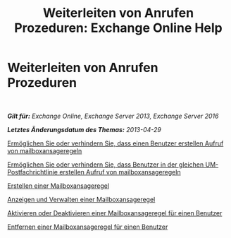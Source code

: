 ﻿---
title: 'Weiterleiten von Anrufen Prozeduren: Exchange Online Help'
TOCTitle: Weiterleiten von Anrufen Prozeduren
ms:assetid: a19cf331-4a83-4d8e-909e-9330911c7fa2
ms:mtpsurl: https://technet.microsoft.com/de-de/library/JJ863115(v=EXCHG.150)
ms:contentKeyID: 50554885
ms.date: 05/23/2018
mtps_version: v=EXCHG.150
ms.translationtype: MT
---

# Weiterleiten von Anrufen Prozeduren

 

_**Gilt für:** Exchange Online, Exchange Server 2013, Exchange Server 2016_

_**Letztes Änderungsdatum des Themas:** 2013-04-29_

[Ermöglichen Sie oder verhindern Sie, dass einen Benutzer erstellen Aufruf von mailboxansageregeln](allow-or-prevent-a-user-from-creating-call-answering-rules-exchange-2013-help.md)

[Ermöglichen Sie oder verhindern Sie, dass Benutzer in der gleichen UM-Postfachrichtlinie erstellen Aufruf von mailboxansageregeln](allow-or-prevent-users-in-the-same-um-mailbox-policy-from-creating-call-answering-rules-exchange-2013-help.md)

[Erstellen einer Mailboxansageregel](create-a-call-answering-rule-exchange-2013-help.md)

[Anzeigen und Verwalten einer Mailboxansageregel](view-and-manage-a-call-answering-rule-exchange-2013-help.md)

[Aktivieren oder Deaktivieren einer Mailboxansageregel für einen Benutzer](enable-or-disable-a-call-answering-rule-for-a-user-exchange-2013-help.md)

[Entfernen einer Mailboxansageregel für einen Benutzer](remove-a-call-answering-rule-for-a-user-exchange-2013-help.md)

